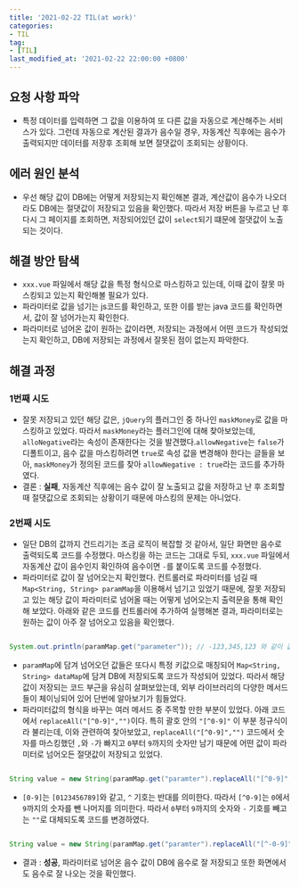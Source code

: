 ```yaml
---
title: '2021-02-22 TIL(at work)'
categories:
- TIL
tag:
- [TIL]
last_modified_at: '2021-02-22 22:00:00 +0800'
---
```


## 요청 사항 파악
- 특정 데이터를 입력하면 그 값을 이용하여 또 다른 값을 자동으로 계산해주는 서비스가 있다. 그런데 자동으로 계산된 결과가 음수일 경우, 자동계산 직후에는 음수가 출력되지만 데이터를 저장후 조회해 보면 절댓값이 조회되는 상황이다.

## 에러 원인 분석
- 우선 해당 값이 DB에는 어떻게 저장되는지 확인해본 결과, 계산값이 음수가 나오더라도 DB에는 절댓값이 저장되고 있음을 확인했다. 따라서 저장 버튼을 누르고 난 후 다시 그 페이지를 조회하면, 저장되어있던 값이 `select`되기 떄문에 절댓값이 노출되는 것이다.

## 해결 방안 탐색
- `xxx.vue` 파일에서 해당 값을 특정 형식으로 마스킹하고 있는데, 이때 값이 잘못 마스킹되고 있는지 확인해볼 필요가 있다.
- 파라미터로 값을 넘기는 js코드를 확인하고, 또한 이를 받는 java 코드를 확인하면서, 값이 잘 넘어가는지 확인한다.
- 파라미터로 넘어온 값이 원하는 값이라면, 저장되는 과정에서 어떤 코드가 작성되었는지 확인하고, DB에 저장되는 과정에서 잘못된 점이 없는지 파악한다.

## 해결 과정
### 1번째 시도
- 잘못 저장되고 있던 해당 값은, `jQuery`의 플러그인 중 하나인 `maskMoney`로 값을 마스킹하고 있었다. 따라서 `maskMoney`라는 플러그인에 대해 찾아보았는데, `alloNegative`라는 속성이 존재한다는 것을 발견했다.`allowNegative`는 `false`가 디폴트이고, 음수 값을 마스킹하려면 `true`로 속성 값을 변경해야 한다는 글들을 보아, `maskMoney`가 정의된 코드를 찾아 `allowNegative : true`라는 코드를 추가하였다.  
- 결론 : **실패**, 자동계산 직후에는 음수 값이 잘 노출되고 값을 저장하고 난 후 조회할 때 절댓값으로 조회되는 상황이기 때문에 마스킹의 문제는 아니었다.

### 2번째 시도
- 일단 DB의 값까지 건드리기는 조금 로직이 복잡할 것 같아서, 일단 화면만 음수로 출력되도록 코드를 수정했다. 마스킹을 하는 코드는 그대로 두되, `xxx.vue` 파일에서 자동계산 값이 음수인지 확인하여 음수이면 `-`를 붙이도록 코드를 수정했다. 
- 파라미터로 값이 잘 넘어오는지 확인했다. 컨트롤러로 파라미터를 넘길 때 `Map<String, String> paramMap`을 이용해서 넘기고 있었기 때문에, 잘못 저장되고 있는 해당 값이 파라미터로 넘어올 때는 어떻게 넘어오는지 출력문을 통해 확인해 보았다. 아래와 같은 코드를 컨트롤러에 추가하여 실행해본 결과, 파라미터로는 원하는 값이 아주 잘 넘어오고 있음을 확인했다.
  
```java

System.out.println(paramMap.get("parameter")); // -123,345,123 와 같이 값이 넘어옴

```

- `paramMap`에 담겨 넘어오던 값들은 또다시 특정 키값으로 매칭되어 `Map<String, String> dataMap`에 담겨 DB에 저장되도록 코드가 작성되어 있었다. 따라서 해당 값이 저장되는 코드 부근을 유심히 살펴보았는데, 외부 라이브러리의 다양한 메서드들이 체이닝되어 있어 단번에 알아보기가 힘들었다. 
-  파라미터값의 형식을 바꾸는 여러 메서드 중 주목할 만한 부분이 있었다. 아래 코드에서 `replaceAll("[^0-9]","")`이다. 특히 괄호 안의 `"[^0-9]"` 이 부분 정규식이라 불리는데, 이와 관련하여 찾아보았고, `replaceAll("[^0-9]","")` 코드에서 숫자를 마스킹했던 `,`와 `-`가 빠지고 `0`부터 `9`까지의 숫자만 남기 때문에 어떤 값이 파라미터로 넘어오든 절댓값이 저장되고 있었다.

```java

String value = new String(paramMap.get("paramter").replaceAll("[^0-9]",""));

```

- `[0-9]`는 `[0123456789]`와 같고, `^` 기호는 반대를 의미한다. 따라서 `[^0-9]`는 `0`에서 `9`까지의 숫자를 뺀 나머지를 의미한다. 따라서 `0`부터 `9`까지의 숫자와 `-` 기호를 빼고는 `""`로 대체되도록 코드를 변경하였다.
  
 ```java
 
String value = new String(paramMap.get("paramter").replaceAll("[^-0-9]",""));

```

- 결과 : **성공**, 파라미터로 넘어온 음수 값이 DB에 음수로 잘 저장되고 또한 화면에서도 음수로 잘 나오는 것을 확인했다.